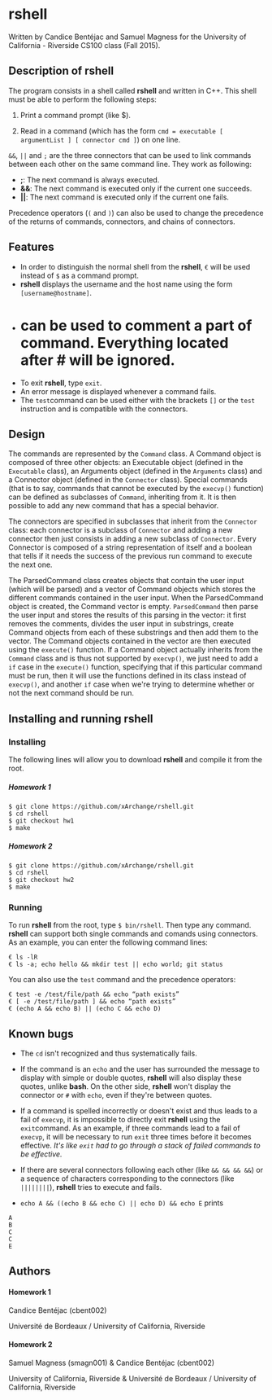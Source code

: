 # rshell
Written by Candice Bentéjac and Samuel Magness for the University of California - Riverside CS100 class (Fall 2015).

## Description of rshell
The program consists in a shell called **rshell** and written in C++. This shell must be able to perform the following steps:

1. Print a command prompt (like $).

2. Read in a command (which has the form `cmd = executable [ argumentList ] [ connector cmd ]`) on one line.

`&&`, `||` and `;` are the three connectors that can be used to link commands between each other on the same command line. They work as following:
- **;**: The next command is always executed.
- **&&**: The next command is executed only if the current one succeeds.
- **||**: The next command is executed only if the current one fails.

Precedence operators (`(` and `)`) can also be used to change the precedence of the returns of commands, connectors, and chains of connectors.

## Features
- In order to distinguish the normal shell from the **rshell**, `€` will be used instead of `$` as a command prompt. 
- **rshell** displays the username and the host name using the form `[username@hostname]`.
- # can be used to comment a part of command. Everything located after # will be ignored.
- To exit **rshell**, type `exit`.
- An error message is displayed whenever a command fails.
- The `test`command can be used either with the brackets `[]` or the `test` instruction and is compatible with the connectors. 


## Design
The commands are represented by the `Command` class. A Command object is composed of three other objects: an Executable object (defined in the `Executable` class), an Arguments object (defined in the `Arguments` class) and a Connector object (defined in the `Connector` class). Special commands (that is to say, commands that cannot be executed by the `execvp()` function) can be defined as subclasses of `Command`, inheriting from it. It is then possible to add any new command that has a special behavior.

The connectors are specified in subclasses that inherit from the `Connector` class: each connector is a subclass of `Connector` and adding a new connector then just consists in adding a new subclass of `Connector`. Every Connector is composed of a string representation of itself and a boolean that tells if it needs the success of the previous run command to execute the next one.

The ParsedCommand class creates objects that contain the user input (which will be parsed) and a vector of Command objects which stores the different commands contained in the user input. When the ParsedCommand object is created, the Command vector is empty. `ParsedCommand` then parse the user input and stores the results of this parsing in the vector: it first removes the comments, divides the user input in substrings, create Command objects from each of these substrings and then add them to the vector. The Command objects contained in the vector are then executed using the `execute()` function. If a Command object actually inherits from the `Command` class and is thus not supported by `execvp()`, we just need to add a `if` case in the `execute()` function, specifying that if this particular command must be run, then it will use the functions defined in its class instead of `execvp()`, and another `if` case when we're trying to determine whether or not the next command should be run.


## Installing and running rshell
### Installing
The following lines will allow you to download **rshell** and compile it from the root.

##### Homework 1
```
$ git clone https://github.com/xArchange/rshell.git
$ cd rshell
$ git checkout hw1
$ make
```

##### Homework 2
```
$ git clone https://github.com/xArchange/rshell.git
$ cd rshell
$ git checkout hw2
$ make
```

### Running
To run **rshell** from the root, type `$ bin/rshell`. Then type any command. **rshell** can support both single commands and comands using connectors. As an example, you can enter the following command lines:
```
€ ls -lR
€ ls -a; echo hello && mkdir test || echo world; git status
```

You can also use the `test` command and the precedence operators:
```
€ test -e /test/file/path && echo “path exists”
€ [ -e /test/file/path ] && echo “path exists”
€ (echo A && echo B) || (echo C && echo D)
```

## Known bugs
- The `cd` isn't recognized and thus systematically fails.

- If the command is an `echo` and the user has surrounded the message to display with simple or double quotes, **rshell** will also display these quotes, unlike **bash**. On the other side, **rshell** won't display the connector or `#` with `echo`, even if they're between quotes.

- If a command is spelled incorrectly or doesn't exist and thus leads to a fail of `execvp`, it is impossible to directly exit **rshell** using the `exit`command. As an example, if three commands lead to a fail of `execvp`, it will be necessary to run `exit` three times before it becomes effective. _It's like `exit` had to go through a stack of failed commands to be effective._

- If there are several connectors following each other (like `&& && && &&`) or a sequence of characters corresponding to the connectors (like `||||||||`), **rshell** tries to execute and fails.

- `echo A && ((echo B && echo C) || echo D) && echo E` prints 
```
A
B
C
C
E
```


## Authors
#### Homework 1
Candice Bentéjac (cbent002)

Université de Bordeaux / University of California, Riverside

#### Homework 2
Samuel Magness (smagn001) & Candice Bentéjac (cbent002)

University of California, Riverside & Université de Bordeaux / University of California, Riverside
